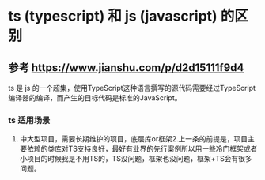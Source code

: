 # ts (typescript)  和   js (javascript)  的区别
## 参考 https://www.jianshu.com/p/d2d15111f9d4

 ts 是 js 的一个超集，使用TypeScript这种语言撰写的源代码需要经过TypeScript编译器的编译，而产生的目标代码是标准的JavaScript。

### ts 适用场景
1. 中大型项目，需要长期维护的项目，底层库or框架2.上一条的前提是，项目主要依赖的类库对TS支持良好，最好有业界的先行案例所以用一些冷门框架或者小项目的时候我是不用TS的，TS没问题，框架也没问题，框架+TS会有很多问题。






